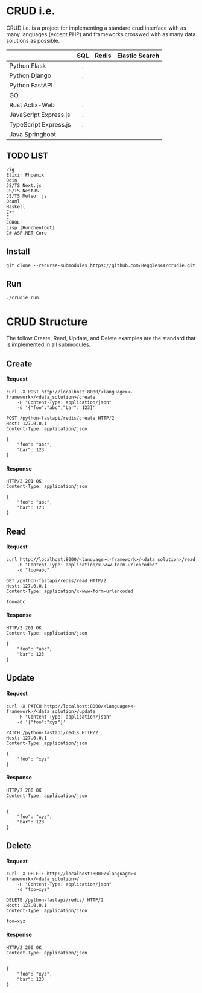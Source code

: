 # CRUD i.e.
CRUD i.e. is a project for implementing a standard crud interface with as many languages (except PHP) and frameworks crosswed with as many data solutions as possible.

|                         | SQL | Redis | Elastic Search |
|-------------------------|:---:|:-----:|---------------:|
| Python Flask            |  .  |       |                |
| Python Django           |  .  |       |                |
| Python FastAPI          |  .  |       |                |
| GO                      |  .  |       |                |
| Rust Actix-Web          |  .  |       |                |
| JavaScript Express.js   |  .  |       |                |
| TypeScript Express.js   |  .  |       |                |
| Java Springboot         |  .  |       |                |

## TODO LIST
```
Zig
Elixir Phoenix
Odin
JS/TS Next.js
JS/TS NestJS
JS/TS Meteor.js
Ocaml
Haskell
C++
C
COBOL
Lisp (Hunchentoot)
C# ASP.NET Core
```

## Install
    git clone --recurse-submodules https://github.com/Reggles44/crudie.git
    
## Run
    ./crudie run


# CRUD Structure
The follow Create, Read, Update, and Delete examples are the standard that is implemented in all submodules.

## Create
#### Request
```
curl -X POST http://localhost:8000/<language><-framework>/<data_solution>/create
    -H "Content-Type: application/json"
    -d '{"foo":"abc","bar": 123}'
```

```
POST /python-fastapi/redis/create HTTP/2
Host: 127.0.0.1
Content-Type: application/json

{
    "foo": "abc",
    "bar": 123
}

```
    
#### Response

```
HTTP/2 201 OK
Content-Type: application/json

{
    "foo": "abc",
    "bar": 123
}
```

## Read
#### Request
```
curl http://localhost:8000/<language><-framework>/<data_solution>/read
    -H "Content-Type: application/x-www-form-urlencoded" 
    -d "foo=abc"
```

```
GET /python-fastapi/redis/read HTTP/2
Host: 127.0.0.1
Content-Type: application/x-www-form-urlencoded

foo=abc
```
    
#### Response

```
HTTP/2 201 OK
Content-Type: application/json

{
    "foo": "abc",
    "bar": 123
}
```

## Update
#### Request
```
curl -X PATCH http://localhost:8000/<language><-framework>/<data_solution>/update
    -H "Content-Type: application/json"
    -d '{"foo":"xyz"}'
```

```
PATCH /python-fastapi/redis HTTP/2
Host: 127.0.0.1
Content-Type: application/json

{
    "foo": "xyz"
}
```
    
#### Response

```
HTTP/2 200 OK
Content-Type: application/json


{
    "foo": "xyz",
    "bar": 123
}
```

## Delete
#### Request
```
curl -X DELETE http://localhost:8000/<language><-framework>/<data_solution>/
    -H "Content-Type: application/json"
    -d "foo=xyz"
```

```
DELETE /python-fastapi/redis/ HTTP/2
Host: 127.0.0.1
Content-Type: application/json

foo=xyz
```
    
#### Response

```
HTTP/2 200 OK
Content-Type: application/json


{
    "foo": "xyz",
    "bar": 123
}
```

